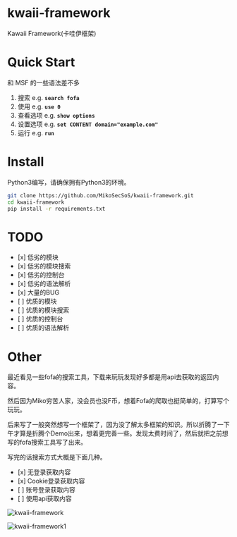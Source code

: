 # kwaii-framework

Kawaii Framework(卡哇伊框架)

# Quick Start

和 MSF 的一些语法差不多

1. 搜索 e.g. **`search fofa`**
2. 使用 e.g. **`use 0`**
3. 查看选项 e.g. **`show options`**
4. 设置选项 e.g. **`set CONTENT domain="example.com"`**
5. 运行 e.g. **`run`**

# Install

Python3编写，请确保拥有Python3的环境。

```bash
git clone https://github.com/MikoSecSoS/kwaii-framework.git
cd kwaii-framework
pip install -r requirements.txt
```

  
# TODO

- \[x\] 低劣的模块
- \[x\] 低劣的模块搜索
- \[x\] 低劣的控制台
- \[x\] 低劣的语法解析
- \[x\] 大量的BUG
- \[ \] 优质的模块
- \[ \] 优质的模块搜索
- \[ \] 优质的控制台
- \[ \] 优质的语法解析

# Other

最近看见一些fofa的搜索工具，下载来玩玩发现好多都是用api去获取的返回内容。

然后因为Miko穷苦人家，没会员也没F币，想着Fofa的爬取也挺简单的，打算写个玩玩。

后来写了一般突然想写一个框架了，因为没了解太多框架的知识。所以折腾了一下午才算是折腾个Demo出来，想着更完善一些。发现太费时间了，然后就把之前想写的fofa搜索工具写了出来。

写完的话搜索方式大概是下面几种。

- \[x\] 无登录获取内容
- \[x\] Cookie登录获取内容
- \[ \] 账号登录获取内容
- \[ \] 使用api获取内容

![kwaii-framework](https://z3.ax1x.com/2021/10/24/5RXnsg.png)

![kwaii-framework1](https://z3.ax1x.com/2021/10/24/5RX3iq.png)
